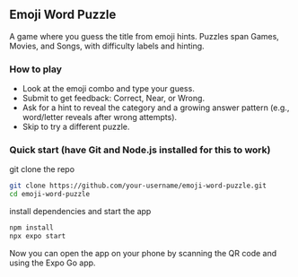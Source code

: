 ## Emoji Word Puzzle

A game where you guess the title from emoji hints. Puzzles span Games, Movies, and Songs, with difficulty labels and hinting.

### How to play

- Look at the emoji combo and type your guess.
- Submit to get feedback: Correct, Near, or Wrong.
- Ask for a hint to reveal the category and a growing answer pattern (e.g., word/letter reveals after wrong attempts).
- Skip to try a different puzzle.

### Quick start (have Git and Node.js installed for this to work)

git clone the repo

```bash
git clone https://github.com/your-username/emoji-word-puzzle.git
cd emoji-word-puzzle
```

install dependencies and start the app

```bash
npm install
npx expo start
```

Now you can open the app on your phone by scanning the QR code and using the Expo Go app.
